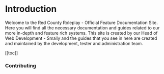 # Introduction

Welcome to the Red County Roleplay - Official Feature Documentation Site. Here you will find all the necessary documentation and guides related to our more in-depth and feature rich systems. This site is created by our Head of Web Development - Smally and the guides that you see in here are created and maintained by the development, tester and administration team.

[[toc]]

### Contributing
